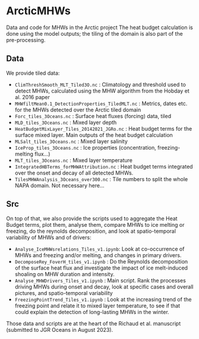 # ArcticMHWs
Data and code for MHWs in the Arctic project
The heat budget calculation is done using the model outputs; the tiling of the domain is also part of the pre-processing.
## Data
We provide tiled data:
  * `ClimThreshSmooth_MLT_Tiled3O.nc` : Climatology and threshold used to detect MHWs, calculated using the MHW algorithm from the Hobday et al. 2016 paper
  * `MHWfiltMean0.1_DetectionProperties_TiledMLT.nc` : Metrics, dates etc. for the MHWs detected over the Arctic tiled domain
  * `Forc_tiles_3Oceans.nc` : Surface heat fluxes (forcing) data, tiled
  * `MLD_tiles_3Oceans.nc` : Mixed layer depth
  * `HeatBudgetMixLayer_Tiles_20142021_JGRo.nc` : Heat budget terms for the surface mixed layer. Main outputs of the heat budget calculation
  * `MLSalt_tiles_3Oceans.nc` : Mixed layer salinity
  * `IceProp_tiles_3Oceans.nc` : Ice properties (concentration, freezing-melting flux...)
  * `MLT_tiles_3Oceans.nc` : Mixed layer temperature
  * `IntegratedHBTerms_forMHWAttribution.nc` : Heat budget terms integrated over the onset and decay of all detected MHWs. 
  * `TilesMHWAnalysis_3Oceans_over300.nc` : Tile numbers to split the whole NAPA domain. Not necessary here...

## Src
On top of that, we also provide the scripts used to aggregate the Heat Budget terms, plot them, analyse them, compare MHWs to ice melting or freezing, do the reynolds decomposition, and look at spatio-temporal variability of MHWs and of drivers:
* `Analyse_IceMHWsrelations_Tiles_v1.ipynb`: Look at co-occurrence of MHWs and freezing and/or melting, and changes in primary drivers.
* `DecomposeRey_FoverH_tiles_v1.ipynb` : Do the Reynolds decomposition of the surface heat flux and investigate the impact of ice melt-induced shoaling on MHW duration and intensity.
* `Analyse_MHWDrivers_Tiles_v1.ipynb` : Main script. Rank the processes driving MHWs during onset and decay, look at specific cases and overall pictures, and spatio-temporal variability
* `FreezingPointTrend_Tiles_v1.ipynb` : Look at the increasing trend of the freezing point and relate it to mixed layer temperature, to see if that could explain the detection of long-lasting MHWs in the winter.

Those data and scripts are at the heart of the Richaud et al. manuscript (submitted to JGR Oceans in August 2023).
